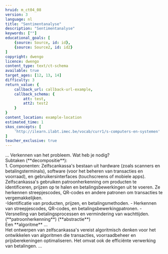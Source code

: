 ```yaml
---
hruid: m_ct04_08
version: 3
language: nl
title: "Sentimentanalyse"
description: "Sentimentanalyse"
keywords: [""]
educational_goals: [
    {source: Source, id: id}, 
    {source: Source2, id: id2}
]
copyright: dwengo
licence: dwengo
content_type: text/ct-schema
available: true
target_ages: [12, 13, 14]
difficulty: 3
return_value: {
    callback_url: callback-url-example,
    callback_schema: {
        att: test,
        att2: test2
    }
}
content_location: example-location
estimated_time: 1
skos_concepts: [
    'http://ilearn.ilabt.imec.be/vocab/curr1/s-computers-en-systemen'
]
teacher_exclusive: true
---
```


<context>
... 
</div>
</context>
<decomposition>
Verkennen van het probleem. Wat heb je nodig? <br> Subtaken (**decompositie**):<br>
1. Componenten: Zelfscankassa's bestaan uit hardware (zoals scanners en betalingsterminals), software (voor het beheren van transacties en voorraad), en gebruikersinterfaces (touchscreens of mobiele apps).
</decomposition>
<patternRecognition>
    Zelfscankassa's gebruiken patroonherkenning om producten te identificeren, prijzen op te halen en betalingsbewerkingen uit te voeren. Ze herkennen streepjescodes, QR-codes en andere patronen om transacties te vergemakkelijken.<br>
-Identificatie van  producten, prijzen, en betalingsmethoden.
- Herkennen van  streepjescodes, QR-codes, en  betalingsbewerkingpatronen.
 - Versnelling van betalingsprocessen en vermindering van wachttijden.
    (**patroonherkenning**)
</patternRecognition>
<abstraction>
(**abstractie**)<br>
</abstraction>
<algorithms>
Een **algoritme** ... <br>
Het ontwerpen van zelfscankassa's vereist algoritmisch denken voor het ontwikkelen van algoritmen die transacties, voorraadbeheer en prijsberekeningen optimaliseren. Het omvat ook de efficiënte verwerking van betalingen. 
</algorithms>
<implementation>
... 
</implementation>

